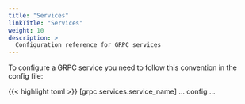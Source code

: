 ```yaml
---
title: "Services"
linkTitle: "Services"
weight: 10
description: >
  Configuration reference for GRPC services
---
```


To configure a GRPC service you need to follow this convention in the config file:

{{< highlight toml >}}
[grpc.services.service_name]
... config ...

